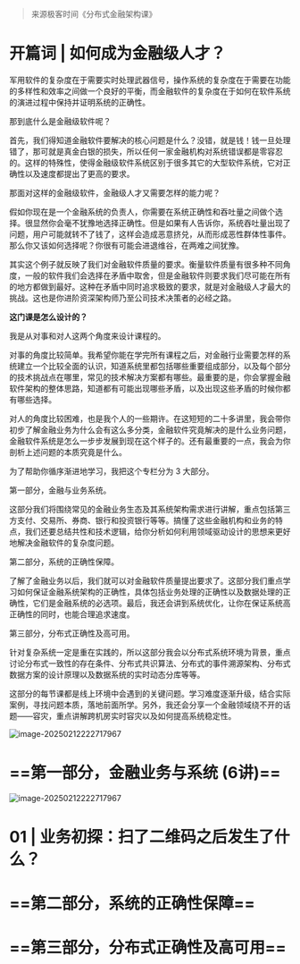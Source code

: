 > 来源极客时间《分布式金融架构课》

# 开篇词 | 如何成为金融级人才？

军用软件的复杂度在于需要实时处理武器信号，操作系统的复杂度在于需要在功能的多样性和效率之间做一个良好的平衡，而金融软件的复杂度在于如何在软件系统的演进过程中保持并证明系统的正确性。

那到底什么是金融级软件呢？

首先，我们得知道金融软件要解决的核心问题是什么？没错，就是钱！钱一旦处理错了，那可就是真金白银的损失，所以任何一家金融机构对系统错误都是零容忍的。这样的特殊性，使得金融级软件系统区别于很多其它的大型软件系统，它对正确性以及速度都提出了更高的要求。

那面对这样的金融级软件，金融级人才又需要怎样的能力呢？

假如你现在是一个金融系统的负责人，你需要在系统正确性和吞吐量之间做个选择。很显然你会毫不犹豫地选择正确性。但是如果有人告诉你，系统吞吐量出现了问题，用户可能就转不了钱了，这样会造成恶意挤兑，从而形成恶性群体性事件。那么你又该如何选择呢？你很有可能会进退维谷，在两难之间犹豫。

其实这个例子就反映了我们对金融软件质量的要求。衡量软件质量有很多种不同角度，一般的软件我们会选择在矛盾中取舍，但是金融软件则要求我们尽可能在所有的地方都做到最好。这种在矛盾中同时追求极致的要求，就是对金融级人才最大的挑战。这也是你进阶资深架构师乃至公司技术决策者的必经之路。

**这门课是怎么设计的？**

我是从对事和对人这两个角度来设计课程的。

对事的角度比较简单。我希望你能在学完所有课程之后，对金融行业需要怎样的系统建立一个比较全面的认识，知道系统里都包括哪些重要组成部分，以及每个部分的技术挑战点在哪里，常见的技术解决方案都有哪些。最重要的是，你会掌握金融软件架构的整体思路，知道都有可能出现哪些矛盾，以及出现这些矛盾的时候你都有哪些选择。

对人的角度比较困难，也是我个人的一些期许。在这短短的二十多讲里，我会带你初步了解金融业务为什么会有这么多分类，金融软件究竟解决的是什么业务问题，金融软件系统是怎么一步步发展到现在这个样子的。还有最重要的一点，我会为你剖析上述问题的本质究竟是什么。

为了帮助你循序渐进地学习，我把这个专栏分为 3 大部分。

第一部分，金融与业务系统。

这部分我们将围绕常见的金融业务生态及其系统架构需求进行讲解，重点包括第三方支付、交易所、券商、银行和投资银行等等。搞懂了这些金融机构和业务的特点，我们还要总结共性和技术逻辑，给你分析如何利用领域驱动设计的思想来更好地解决金融软件的复杂度问题。

第二部分，系统的正确性保障。

了解了金融业务以后，我们就可以对金融软件质量提出要求了。这部分我们重点学习如何保证金融系统架构的正确性，具体包括业务处理的正确性以及数据处理的正确性，它们是金融系统的必选项。最后，我还会讲到系统优化，让你在保证系统高正确性的同时，也能合理追求速度。

第三部分，分布式正确性及高可用。

针对复杂系统一定是重在实践的，所以这部分我会以分布式系统环境为背景，重点讨论分布式一致性的存在条件、分布式共识算法、分布式的事件溯源架构、分布式数据方案的设计原理以及数据系统的实时动态分库等等。

这部分的每节课都是线上环境中会遇到的关键问题。学习难度逐渐升级，结合实际案例，寻找问题本质，落地前面所学。另外，我还会分享一个金融领域绕不开的话题——容灾，重点讲解跨机房实时容灾以及如何提高系统稳定性。

![image-20250212222717967](https://technotes.oss-cn-shenzhen.aliyuncs.com/2024/202502122227690.png)

# ==第一部分，金融业务与系统 (6讲)==

![image-20250212222717967](https://technotes.oss-cn-shenzhen.aliyuncs.com/2024/202502122227690.png)

# 01 | 业务初探：扫了二维码之后发生了什么？









# ==第二部分，系统的正确性保障==







# ==第三部分，分布式正确性及高可用==















